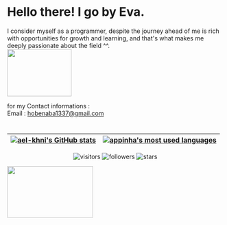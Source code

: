 # Hello there! I go by Eva.

I consider myself as a programmer, despite the journey ahead of me is rich with opportunities for growth and learning, and that's what makes me deeply passionate about the field ^^.         <br /><img src="https://media2.giphy.com/media/v1.Y2lkPTc5MGI3NjExZXZ3NWJpaGpwZ2lsZWk2cDE5amg5cXN3ZzNnZHNtNHdudGo4aXhrYSZlcD12MV9pbnRlcm5hbF9naWZfYnlfaWQmY3Q9cw/p6ZVGS8zQbQIqH8G6l/giphy.gif" width="150" height="110"><br />                  

for my Contact informations :                                            
Email : hobenaba1337@gmail.com
#

| [![ael-khni's GitHub stats](https://github-readme-stats.vercel.app/api?username=hobenaba&count_private=true&show_icons=true&hide=issues&hide_border=true&theme=jolly)](https://github.com/hobenaba?tab=repositories) | [![appinha's most used languages](https://github-readme-stats.vercel.app/api/top-langs/?username=hobenaba&layout=compact&hide_border=true&theme=jolly)](https://github.com/hobenaba?tab=repositories) |
|:-:|:-:|

<p align="center">
	<img alt="visitors" src="https://komarev.com/ghpvc/?username=hobenaba&color=8c36db&style=flat&label=visitors" />
	<img alt="followers" src="https://img.shields.io/github/followers/hobenaba?color=blueviolet" />
	<img alt="stars" src="https://img.shields.io/github/stars/hobenaba?color=blueviolet" />
</p>
</pre >
<img src="https://media0.giphy.com/media/v1.Y2lkPTc5MGI3NjExNzMwcW1nZ2R2OWR5aXZlZngxeG8weXQzMGl4cm9jeXFrbWZ2em80NCZlcD12MV9pbnRlcm5hbF9naWZfYnlfaWQmY3Q9cw/bs3w1SsWV0hJZDOpWr/giphy.gif" width="200" height="120">
